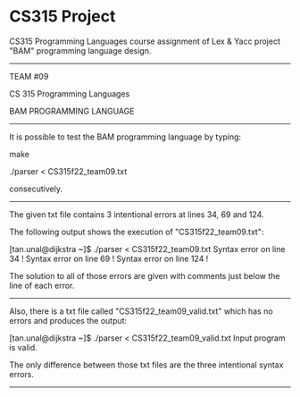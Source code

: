 # CS315 Project
CS315 Programming Languages course assignment of Lex &amp; Yacc project "BAM" programming language design.

*****************************

TEAM #09 

CS 315 Programming Languages

BAM PROGRAMMING LANGUAGE

*****************************

It is possible to test the BAM programming language by typing:

make

./parser < CS315f22_team09.txt

consecutively.

*****************************

The given txt file contains 3 intentional errors at lines 34, 69 and 124.

The following output shows the execution of "CS315f22_team09.txt":

[tan.unal@dijkstra ~]$ ./parser < CS315f22_team09.txt
Syntax error on line 34 !
Syntax error on line 69 !
Syntax error on line 124 !

The solution to all of those errors are given with comments just below the line of each error.

*****************************

Also, there is a txt file called "CS315f22_team09_valid.txt" which has no errors and produces the output:

[tan.unal@dijkstra ~]$ ./parser < CS315f22_team09_valid.txt
Input program is valid.

The only difference between those txt files are the three intentional syntax errors.

*****************************


